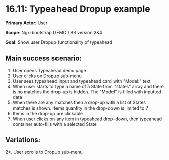 16.11: Typeahead Dropup example
===============================
**Primary Actor**: User

**Scope**: Ngx-bootstrap DEMO / BS version 3&4

**Goal**: Show user Dropup functionality of typeahead

Main success scenario:
----------------------
1. User opens Typeahead demo page
2. User clicks on Dropup sub-menu
3. User sees typeahead input and typeahead card with "Model:" text
4. When user starts to type a name of a State from "states" array and there is no matches the drop-up is hidden. The "Model" is filled with inputted data
5. When there are any matches then a drop-up with a list of States matches is shown. Items quantity in the drop-down is limited to 7
6. Items in the drop-up are clickable
7. When user clicks on any item in typeahead drop-down, then typeahead container auto-fills with a selected State

Variations:
-----------
2*. User scrolls to Dropup sub-menu
